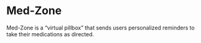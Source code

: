 # Med-Zone
Med-Zone is a “virtual pillbox” that sends users personalized reminders to take their medications as directed.
